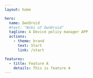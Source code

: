 ```yaml
---
layout: home

hero:
  name: OwnDroid
  #text: "Wiki of OwnDroid"
  tagline: A Device policy manager APP
  actions:
    - theme: brand
      text: Start
      link: /start

features:
  - title: Feature A
    details: This is feature A
---
```


